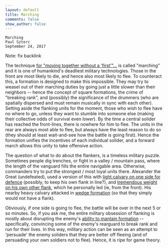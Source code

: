 ```yaml
---
layout: default
title: Marching
comments: false
show_author: false
---
```



    Marching
	Paul Sztorc
	September 24, 2017

	
	
Note: fix backlink
	
The technique [for "moving together without a 'first'"...](www.truthcoin.info) is called "marching" and it is one of humankind's deadliest military technologies. Those in the front are most likely to die, and hence also most likely to flee. To counteract this, a formation is designed to make this impossible. They may try to weasel out of their marching duties by going just a little slower than their neighbors -- hence the concept of square formations, the crime of "breaking rank", and (possibly) the significance of the drummers (who are spatially dispersed and must remain musically in sync with each other). Setting aside the flanking units for the moment, those who wish to flee have no where to go, unless they want to stumble into someone else (making their collective odds of survival even *lower*). By the time a central solider has reached the front-lines, there is nowhere for him to flee. The units in the rear are always most able to flee, but always have the least reason to do so (they should at least wait-and-see how the battle is going first). Hence the formation unifies the incentives of each individual solider, and a forward march allows this unity to take offensive action.

The question of what to do about the flankers, is a timeless military puzzle. Sometimes people dig trenches, or fight in a valley / mountain pass, where the length of the vanguard fills the entire navigable area. Otherwise, commanders try to put the strongest / most loyal units there. Alexander the Great (undefeated), used a version of this with [light calvary on one side for defence](https://en.wikipedia.org/wiki/Macedonian_phalanx) (possibly, to keep his own flank in line?), and [tremendous weight on his own other flank](https://en.wikipedia.org/wiki/Oblique_order), which he personally led (ie, from the front). His nearby heavy calvary attacked in [wedge formation](http://www.globalsecurity.org/military/library/policy/army/fm/21-75/Fig3-7.gif) (so that they simply would not have a flank).

Obviously, if one side is going to flee, the battle will be over in the next 5 or so minutes. So, if you ask me, the entire military obsession of flanking is mostly about disrupting the enemy's [ability to mantain formation](https://www.youtube.com/watch?v=7bFTw95pJp8) -- specifically, convincing some of the enemy's rearguard to break rank and run for their lives. In this way, military action can be seen as an attempt to 'persuade' the enemy soliders that they are better off fleeing (and of persuading your own soldiers not to flee). Hence, it is ripe for game theory.